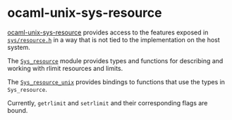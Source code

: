 ocaml-unix-sys-resource
=======================

[ocaml-unix-sys-resource](https://github.com/dsheets/ocaml-unix-sys-resource)
provides access to the features exposed in
[`sys/resource.h`][sys_resource.h] in a way that is not tied to the
implementation on the host system.

The [`Sys_resource`][sys_resource] module provides types and functions
for describing and working with rlimit resources and limits.

The [`Sys_resource_unix`][sys_resource_unix] provides bindings to
functions that use the types in `Sys_resource`.

Currently, `getrlimit` and `setrlimit` and their corresponding flags are
bound.

[sys_resource.h]: http://pubs.opengroup.org/onlinepubs/9699919799/basedefs/sys_resource.h.html
[sys_resource]: https://github.com/dsheets/ocaml-unix-sys-resource/blob/master/lib/sys_resource.mli
[sys_resource_host]: https://github.com/dsheets/ocaml-unix-sys-resource/blob/master/lib/sys_resource_host.mli
[sys_resource_unix]: https://github.com/dsheets/ocaml-unix-sys-resource/blob/master/unix/sys_resource_unix.mli
[lwt]: http://ocsigen.org/lwt/
